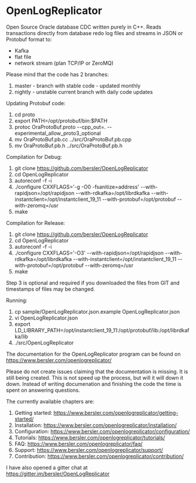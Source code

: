 # OpenLogReplicator
Open Source Oracle database CDC written purely in C++. Reads transactions directly from database redo log files and streams in JSON or Protobuf format to:
* Kafka
* flat file
* network stream (plan TCP/IP or ZeroMQ)

Please mind that the code has 2 branches:
1. master - branch with stable code - updated monthly
2. nightly - unstable current branch with daily code updates

Updating Protobuf code:
1. cd proto
2. export PATH=/opt/protobuf/bin:$PATH
3. protoc OraProtoBuf.proto --cpp_out=. --experimental_allow_proto3_optional
4. mv OraProtoBuf.pb.cc ../src/OraProtoBuf.pb.cpp
5. mv OraProtoBuf.pb.h ../src/OraProtoBuf.pb.h

Compilation for Debug:
1. git clone https://github.com/bersler/OpenLogReplicator
2. cd OpenLogReplicator
3. autoreconf -f -i
4. ./configure CXXFLAGS='-g -O0 -fsanitize=address' --with-rapidjson=/opt/rapidjson --with-rdkafka=/opt/librdkafka --with-instantclient=/opt/instantclient_19_11 --with-protobuf=/opt/protobuf --with-zeromq=/usr
5. make

Compilation for Release:
1. git clone https://github.com/bersler/OpenLogReplicator
2. cd OpenLogReplicator
3. autoreconf -f -i
4. ./configure CXXFLAGS='-O3' --with-rapidjson=/opt/rapidjson --with-rdkafka=/opt/librdkafka --with-instantclient=/opt/instantclient_19_11 --with-protobuf=/opt/protobuf --with-zeromq=/usr
5. make

Step 3 is optional and required if you downloaded the files from GIT and timestamps of files may be changed.

Running:
1. cp sample/OpenLogReplicator.json.example OpenLogReplicator.json
2. vi OpenLogReplicator.json
3. export LD_LIBRARY_PATH=/opt/instantclient_19_11:/opt/protobuf/lib:/opt/librdkafka/lib
4. ./src/OpenLogReplicator

The documentation for the OpenLogReplicator program can be found on https://www.bersler.com/openlogreplicator/

Please do not create issues claiming that the documentation is missing. It is still being created. This is not speed up the process, but will it will down it down. Instead of writing documenation and finishing the code the time is spent on answering questions.

The currently available chapters are:

1. Getting started: https://www.bersler.com/openlogreplicator/getting-started/
2. Installation: https://www.bersler.com/openlogreplicator/installation/
3. Configuration: https://www.bersler.com/openlogreplicator/configuration/
4. Tutorials: https://www.bersler.com/openlogreplicator/tutorials/
5. FAQ: https://www.bersler.com/openlogreplicator/faq/
6. Support: https://www.bersler.com/openlogreplicator/support/
7. Contribution: https://www.bersler.com/openlogreplicator/contribution/

I have also opened a gitter chat at https://gitter.im/bersler/OpenLogReplicator
